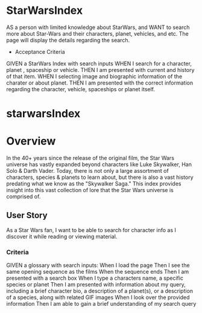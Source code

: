 # StarWarsIndex


AS a person with limited knowledge about StarWars, and WANT to search more about Star-Wars and their characters, planet, vehicles, and etc. The page will display the details regarding the search.


*  Acceptance Criteria

GIVEN a StarWars Index with search inputs
WHEN I search for a character, planet , spaceship or vehicle.
THEN I am presented with current and history of that item.
WHEN I selecting image and biographic information of the charater or about planet.
THEN I am presented with the correct information regarding the character, vehicle, spaceships or planet itself.

# starwarsIndex

# Overview
In the 40+ years since the release of the original film, the Star Wars universe has vastly expanded beyond characters like Luke Skywalker, Han Solo & Darth Vader. Today, there is not only a large assortment of characters, species & planets to learn about, but there is also a vast history predating what we know as the "Skywalker Saga." This index provides insight into this vast collection of lore that the Star Wars universe is comprised of. 

## User Story
As a Star Wars fan, I want to be able to search for character info as I discover it while reading or viewing material. 

### Criteria 
GIVEN a glossary with search inputs: 
When I load the page
Then I see the same opening sequence as the films
When the sequence ends
Then I am presented with a search box
When I type a characters name, a specific species or planet
Then I am presented with information about my query, including a brief character bio, a description of a planet(s), or a description of a species, along with related GIF images
When I look over the provided information
Then I am able to gain a brief understanding of my search query


